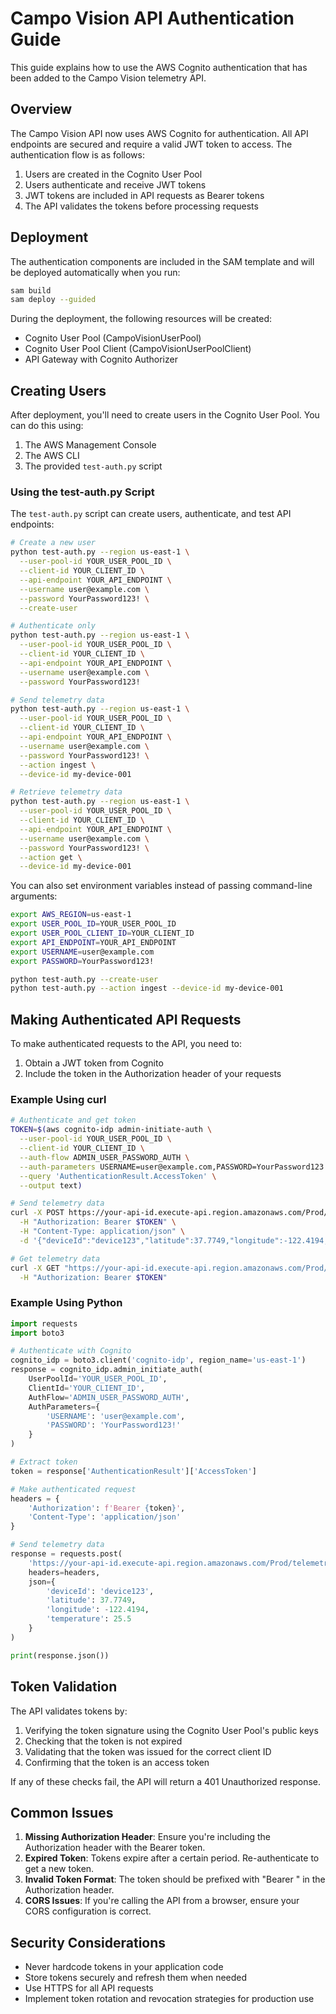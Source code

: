 # Campo Vision API Authentication Guide

This guide explains how to use the AWS Cognito authentication that has been added to the Campo Vision telemetry API.

## Overview

The Campo Vision API now uses AWS Cognito for authentication. All API endpoints are secured and require a valid JWT token to access. The authentication flow is as follows:

1. Users are created in the Cognito User Pool
2. Users authenticate and receive JWT tokens
3. JWT tokens are included in API requests as Bearer tokens
4. The API validates the tokens before processing requests

## Deployment

The authentication components are included in the SAM template and will be deployed automatically when you run:

```bash
sam build
sam deploy --guided
```

During the deployment, the following resources will be created:
- Cognito User Pool (CampoVisionUserPool)
- Cognito User Pool Client (CampoVisionUserPoolClient)
- API Gateway with Cognito Authorizer

## Creating Users

After deployment, you'll need to create users in the Cognito User Pool. You can do this using:

1. The AWS Management Console
2. The AWS CLI
3. The provided `test-auth.py` script

### Using the test-auth.py Script

The `test-auth.py` script can create users, authenticate, and test API endpoints:

```bash
# Create a new user
python test-auth.py --region us-east-1 \
  --user-pool-id YOUR_USER_POOL_ID \
  --client-id YOUR_CLIENT_ID \
  --api-endpoint YOUR_API_ENDPOINT \
  --username user@example.com \
  --password YourPassword123! \
  --create-user

# Authenticate only
python test-auth.py --region us-east-1 \
  --user-pool-id YOUR_USER_POOL_ID \
  --client-id YOUR_CLIENT_ID \
  --api-endpoint YOUR_API_ENDPOINT \
  --username user@example.com \
  --password YourPassword123!

# Send telemetry data
python test-auth.py --region us-east-1 \
  --user-pool-id YOUR_USER_POOL_ID \
  --client-id YOUR_CLIENT_ID \
  --api-endpoint YOUR_API_ENDPOINT \
  --username user@example.com \
  --password YourPassword123! \
  --action ingest \
  --device-id my-device-001

# Retrieve telemetry data
python test-auth.py --region us-east-1 \
  --user-pool-id YOUR_USER_POOL_ID \
  --client-id YOUR_CLIENT_ID \
  --api-endpoint YOUR_API_ENDPOINT \
  --username user@example.com \
  --password YourPassword123! \
  --action get \
  --device-id my-device-001
```

You can also set environment variables instead of passing command-line arguments:

```bash
export AWS_REGION=us-east-1
export USER_POOL_ID=YOUR_USER_POOL_ID
export USER_POOL_CLIENT_ID=YOUR_CLIENT_ID
export API_ENDPOINT=YOUR_API_ENDPOINT
export USERNAME=user@example.com
export PASSWORD=YourPassword123!

python test-auth.py --create-user
python test-auth.py --action ingest --device-id my-device-001
```

## Making Authenticated API Requests

To make authenticated requests to the API, you need to:

1. Obtain a JWT token from Cognito
2. Include the token in the Authorization header of your requests

### Example Using curl

```bash
# Authenticate and get token
TOKEN=$(aws cognito-idp admin-initiate-auth \
  --user-pool-id YOUR_USER_POOL_ID \
  --client-id YOUR_CLIENT_ID \
  --auth-flow ADMIN_USER_PASSWORD_AUTH \
  --auth-parameters USERNAME=user@example.com,PASSWORD=YourPassword123! \
  --query 'AuthenticationResult.AccessToken' \
  --output text)

# Send telemetry data
curl -X POST https://your-api-id.execute-api.region.amazonaws.com/Prod/telemetry \
  -H "Authorization: Bearer $TOKEN" \
  -H "Content-Type: application/json" \
  -d '{"deviceId":"device123","latitude":37.7749,"longitude":-122.4194,"temperature":25.5}'

# Get telemetry data
curl -X GET "https://your-api-id.execute-api.region.amazonaws.com/Prod/telemetry?deviceId=device123" \
  -H "Authorization: Bearer $TOKEN"
```

### Example Using Python

```python
import requests
import boto3

# Authenticate with Cognito
cognito_idp = boto3.client('cognito-idp', region_name='us-east-1')
response = cognito_idp.admin_initiate_auth(
    UserPoolId='YOUR_USER_POOL_ID',
    ClientId='YOUR_CLIENT_ID',
    AuthFlow='ADMIN_USER_PASSWORD_AUTH',
    AuthParameters={
        'USERNAME': 'user@example.com',
        'PASSWORD': 'YourPassword123!'
    }
)

# Extract token
token = response['AuthenticationResult']['AccessToken']

# Make authenticated request
headers = {
    'Authorization': f'Bearer {token}',
    'Content-Type': 'application/json'
}

# Send telemetry data
response = requests.post(
    'https://your-api-id.execute-api.region.amazonaws.com/Prod/telemetry',
    headers=headers,
    json={
        'deviceId': 'device123',
        'latitude': 37.7749,
        'longitude': -122.4194,
        'temperature': 25.5
    }
)

print(response.json())
```

## Token Validation

The API validates tokens by:
1. Verifying the token signature using the Cognito User Pool's public keys
2. Checking that the token is not expired
3. Validating that the token was issued for the correct client ID
4. Confirming that the token is an access token

If any of these checks fail, the API will return a 401 Unauthorized response.

## Common Issues

1. **Missing Authorization Header**: Ensure you're including the Authorization header with the Bearer token.
2. **Expired Token**: Tokens expire after a certain period. Re-authenticate to get a new token.
3. **Invalid Token Format**: The token should be prefixed with "Bearer " in the Authorization header.
4. **CORS Issues**: If you're calling the API from a browser, ensure your CORS configuration is correct.

## Security Considerations

- Never hardcode tokens in your application code
- Store tokens securely and refresh them when needed
- Use HTTPS for all API requests
- Implement token rotation and revocation strategies for production use
